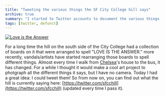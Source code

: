 ```yaml
---
title: "Tweeting the various things the SF City College hill says"
archive: true
summary: "I started to Twitter accounts to document the various things the hill on the south side of the City College has written on it."
tags: [twitter, defunct]
---
```


[![Love is the Answer](/uploads/2008/05/picture-1-300x148.png "SF City College Hill")](/uploads/2008/05/picture-1.png)

For a long time the hill on the south side of the City College had a collection of boards on it that were arranged to spell "LOVE IS THE ANSWER." more recently, vandals/artists have started rearranging those boards to spell different things. Almost every time I walk from [Chelsea](http://www.chelseahollow.com)'s house to the bus, it has changed. For a while I thought it would make a cool art project to photgraph all the different things it says, but I have no camera. Today I had a great idea: I could tweet them! So from now on, you can find out what the hill is currently saying here: [https://twitter.com/sfcchill](https://twitter.com/sfcchill) (updated every time I pass it).
